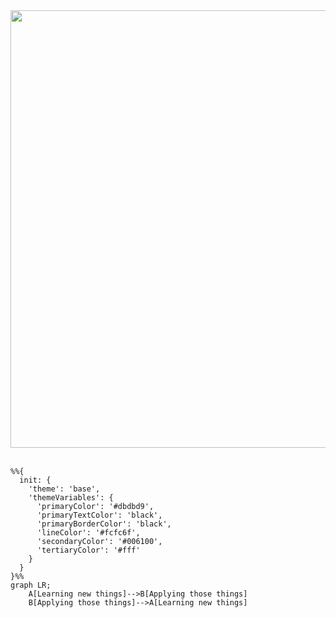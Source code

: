 <div align="center">
<img src="https://github.com/user-attachments/assets/659c234d-f79d-4262-8e00-a606d15030aa" width=700>
</div>
<br/>

<!--
<p align="center">
    <img src="https://github.com/user-attachments/assets/29160e15-ea69-4a11-a185-959419413ebe" width=600>
</p>
<h2 align="center">Hi there 👋<br/>I am Sanjana - a Computer Science graduate.</h2> <br/><br/><br/>
<div align="center"><img src="https://streak-stats.demolab.com?user=astroartics&theme=gruvbox" alt="GitHub Streak" /></div><br/><br/>
<h2 align="center">About Me</h2>
<p align="center">
    I'm currently pursuing my Master's degree in Scientific <br/>Computing from Savitribai Phule Pune University.
</p>
-->

```mermaid
%%{
  init: {
    'theme': 'base',
    'themeVariables': {
      'primaryColor': '#dbdbd9',
      'primaryTextColor': 'black',
      'primaryBorderColor': 'black',
      'lineColor': '#fcfc6f',
      'secondaryColor': '#006100',
      'tertiaryColor': '#fff'
    }
  }
}%%
graph LR;
    A[Learning new things]-->B[Applying those things]
    B[Applying those things]-->A[Learning new things]
```
<!--
<h2 align="center">Things I like</h2>
<p align="center">
    💻 Programming    <br/>
    📷 Macro Photography<br/>
    🧩 Problem Solving      <br/>
    🖌️ Canvas Painting       <br/>
</p><br/><br/>

<h2 align="center">Languages</h2>
<div align="center">
    <p>Programming</p><img width=90 src="https://github.com/user-attachments/assets/6e24ff28-278d-4588-92c6-f25e8428bbf3">
    <img width=90 src="https://github.com/user-attachments/assets/4798ac46-4967-438c-82a9-824c69e10fa0">
    <br/><p>Front-end</p><img width=70 src="https://github.com/user-attachments/assets/620c7a23-e2da-4fcf-9268-43d07474e3c9">
    <img width=65 src="https://github.com/user-attachments/assets/5170d996-e357-4dd4-8949-d996c2b1e682">
    <img width=65 src="https://github.com/user-attachments/assets/9a3d3974-78b2-454d-a3e1-e625cedf5618">
    <br/><br/><p>Back-end</p><img width=65 src="https://github.com/user-attachments/assets/3a06670f-e26e-4bf7-a62d-f21f085250d4">
    <img width=70 src="https://github.com/user-attachments/assets/620c7a23-e2da-4fcf-9268-43d07474e3c9">
    <img width=70 src="https://github.com/user-attachments/assets/620c7a23-e2da-4fcf-9268-43d07474e3c9">
</div>
-->

<!--[![Title](Image URL)](Link URL)-->
<!--[!['Hi there!'](https://encrypted-tbn0.gstatic.com/images?q=tbn:ANd9GcTuSnGxhn9iPn8RtJyAn_TlYYJUAcjmzwOgCg&s)](https://libntl.org/doc/tour-struct.html)-->

<!---
astroartics/astroartics is a ✨ special ✨ repository because its `README.md` (this file) appears on your GitHub profile.
You can click the Preview link to take a look at your changes.
--->
